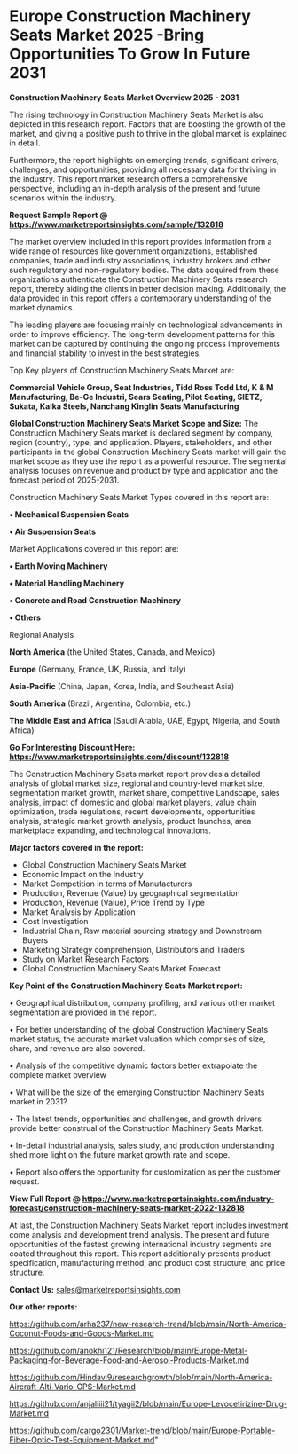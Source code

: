 # Europe Construction Machinery Seats Market 2025 -Bring Opportunities To Grow In Future 2031

<Strong> Construction Machinery Seats Market Overview 2025 - 2031</strong>

The rising technology in Construction Machinery Seats Market is also depicted in this research report. Factors that are boosting the growth of the market, and giving a positive push to thrive in the global market is explained in detail.

Furthermore, the report highlights on emerging trends, significant drivers, challenges, and opportunities, providing all necessary data for thriving in the industry. This report market research offers a comprehensive perspective, including an in-depth analysis of the present and future scenarios within the industry.

<strong>Request Sample Report @ <a href=https://www.marketreportsinsights.com/sample/132818>https://www.marketreportsinsights.com/sample/132818</a></strong>

The market overview included in this report provides information from a wide range of resources like government organizations, established companies, trade and industry associations, industry brokers and other such regulatory and non-regulatory bodies. The data acquired from these organizations authenticate the Construction Machinery Seats research report, thereby aiding the clients in better decision making. Additionally, the data provided in this report offers a contemporary understanding of the market dynamics.

The leading players are focusing mainly on technological advancements in order to improve efficiency. The long-term development patterns for this market can be captured by continuing the ongoing process improvements and financial stability to invest in the best strategies.

Top Key players of Construction Machinery Seats Market are:

<strong>Commercial Vehicle Group, Seat Industries, Tidd Ross Todd Ltd, K & M Manufacturing, Be-Ge Industri, Sears Seating, Pilot Seating, SIETZ, Sukata, Kalka Steels, Nanchang Kinglin Seats Manufacturing</strong>

<strong><b>Global Construction Machinery Seats Market Scope and Size:</b></strong>
The Construction Machinery Seats market is declared segment by company, region (country), type, and application. Players, stakeholders, and other participants in the global Construction Machinery Seats market will gain the market scope as they use the report as a powerful resource. The segmental analysis focuses on revenue and product by type and application and the forecast period of 2025-2031.

Construction Machinery Seats Market Types covered in this report are:

<strong>• Mechanical Suspension Seats

• Air Suspension Seats</strong>

Market Applications covered in this report are:

<strong>• Earth Moving Machinery

• Material Handling Machinery

• Concrete and Road Construction Machinery

• Others</strong> 

Regional Analysis

<strong>North America</strong> (the United States, Canada, and Mexico)

<strong>Europe</strong> (Germany, France, UK, Russia, and Italy)

<strong>Asia-Pacific</strong> (China, Japan, Korea, India, and Southeast Asia)

<strong>South America</strong> (Brazil, Argentina, Colombia, etc.)

<strong>The Middle East and Africa</strong> (Saudi Arabia, UAE, Egypt, Nigeria, and South Africa)

<strong>Go For Interesting Discount Here: <a href=https://www.marketreportsinsights.com/discount/132818>https://www.marketreportsinsights.com/discount/132818</a></strong>

The Construction Machinery Seats market report provides a detailed analysis of global market size, regional and country-level market size, segmentation market growth, market share, competitive Landscape, sales analysis, impact of domestic and global market players, value chain optimization, trade regulations, recent developments, opportunities analysis, strategic market growth analysis, product launches, area marketplace expanding, and technological innovations.

<strong><b>Major factors covered in the report:</b></strong>
<ul>
  <li>Global Construction Machinery Seats Market </li>
  <li>Economic Impact on the Industry</li>
  <li>Market Competition in terms of Manufacturers</li>
  <li>Production, Revenue (Value) by geographical segmentation</li>
  <li>Production, Revenue (Value), Price Trend by Type</li>
  <li>Market Analysis by Application</li>
  <li>Cost Investigation</li>
  <li>Industrial Chain, Raw material sourcing strategy and Downstream Buyers</li>
  <li>Marketing Strategy comprehension, Distributors and Traders</li>
  <li>Study on Market Research Factors</li>
  <li>Global Construction Machinery Seats Market Forecast</li>
</ul>

<strong><b>Key Point of the Construction Machinery Seats Market report:</b></strong>

• Geographical distribution, company profiling, and various other market segmentation are provided in the report.

• For better understanding of the global Construction Machinery Seats market status, the accurate market valuation which comprises of size, share, and revenue are also covered.

• Analysis of the competitive dynamic factors better extrapolate the complete market overview

• What will be the size of the emerging Construction Machinery Seats market in 2031?

• The latest trends, opportunities and challenges, and growth drivers provide better construal of the Construction Machinery Seats Market.

• In-detail industrial analysis, sales study, and production understanding shed more light on the future market growth rate and scope.

• Report also offers the opportunity for customization as per the customer request.

<strong><b>View Full Report @ <a href=https://www.marketreportsinsights.com/industry-forecast/construction-machinery-seats-market-2022-132818>https://www.marketreportsinsights.com/industry-forecast/construction-machinery-seats-market-2022-132818</a></b></strong>


At last, the Construction Machinery Seats Market report includes investment come analysis and development trend analysis. The present and future opportunities of the fastest growing international industry segments are coated throughout this report. This report additionally presents product specification, manufacturing method, and product cost structure, and price structure.

<strong>Contact Us:</strong>
sales@marketreportsinsights.com

<strong>Our other reports:</strong>

<a href=https://github.com/arha237/new-research-trend/blob/main/North-America-Coconut-Foods-and-Goods-Market.md>https://github.com/arha237/new-research-trend/blob/main/North-America-Coconut-Foods-and-Goods-Market.md</a>

<a href=https://github.com/anokhi121/Research/blob/main/Europe-Metal-Packaging-for-Beverage-Food-and-Aerosol-Products-Market.md>https://github.com/anokhi121/Research/blob/main/Europe-Metal-Packaging-for-Beverage-Food-and-Aerosol-Products-Market.md</a>

<a href=https://github.com/Hindavi9/researchgrowth/blob/main/North-America-Aircraft-Alti-Vario-GPS-Market.md>https://github.com/Hindavi9/researchgrowth/blob/main/North-America-Aircraft-Alti-Vario-GPS-Market.md</a>

<a href=https://github.com/anjaliiii21/tyagii2/blob/main/Europe-Levocetirizine-Drug-Market.md>https://github.com/anjaliiii21/tyagii2/blob/main/Europe-Levocetirizine-Drug-Market.md</a>

<a href=https://github.com/cargo2301/Market-trend/blob/main/Europe-Portable-Fiber-Optic-Test-Equipment-Market.md>https://github.com/cargo2301/Market-trend/blob/main/Europe-Portable-Fiber-Optic-Test-Equipment-Market.md</a>"

